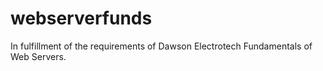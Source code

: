 # webserverfunds

In fulfillment of the requirements of Dawson Electrotech Fundamentals of Web Servers.
